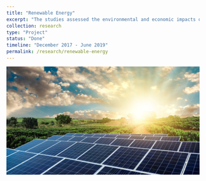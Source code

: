 ```yaml
---
title: "Renewable Energy"
excerpt: "The studies assessed the environmental and economic impacts of solar PV systems in off-grid areas where electricity was not available."
collection: research
type: "Project"
status: "Done"
timeline: "December 2017 - June 2019"
permalink: /research/renewable-energy
---
```

<img src='/images/Renewable-energy.png'>
